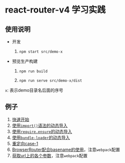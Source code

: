 # react-router-v4 学习实践

## 使用说明

* 开发

  1. `npm start src/demo-x`

* 预览生产构建

  1. `npm run build`

  2. `npm run serve src/demo-x/dist`

`x`: 表示demo目录名后面的序号

## 例子

1.  [快速开始](./src/demo-1)
2.  [使用`import()`语法的动态导入](./src/demo-2)
3.  [使用`require.ensure`的动态导入](./src/demo-3)
4.  [使用`bundle-loader`的动态导入](./src/demo-4)
5.  [重定向case-1](./src/demo-5)
6.  [BrowserRouter配合basename的使用](./src/demo-6)，注意`webpack`配置
7.  [获取url上的各个参数](./src/demo-7)，注意`webpack`配置
